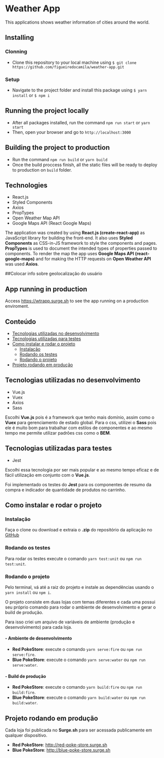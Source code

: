 # Weather App

This applications shows weather information of cities around the world.

## Installing

### Clonning

- Clone this repository to your local machine using `$ git clone https://github.com/figueiredocamila/weather-app.git`

### Setup

- Navigate to the project folder and install this package using `$ yarn install` or `$ npm i`

## Running the project locally

- After all packages installed, run the command `npm run start` or `yarn start`
- Then, open your browser and go to `http://localhost:3000`

## Building the project to production

- Run the command `npm run build` or `yarn build`
- Once the build proccess finish, all the static files will be ready to deploy to production on `build` folder.

## Technologies

- React.js
- Styled Components
- Axios
- PropTypes
- Open Weather Map API
- Google Maps API (React Google Maps)

The application was created by using **React.js (create-react-app)** as JavaScript library for building the front-end.
It also uses **Styled Components** as CSS-in-JS framework to style the components and pages.
**PropTypes** is used to document the intended types of properties passed to components.
To render the map the app uses **Google Maps API (react-google-maps)** and for making the HTTP requests on **Open Weather API** was used **Axios**.

##Colocar info sobre geolocalização do usuário

## App running in production

Access https://wtrapp.surge.sh to see the app running on a production enviroment.

## Conteúdo

- [Tecnologias utilizadas no desenvolvimento](#tecnologias-utilizadas-no-desenvolvimento)
- [Tecnologias utilizadas para testes](#tecnologias-utilizadas-para-testes)
- [Como instalar e rodar o projeto](#como-instalar-e-rodar-o-projeto)
  - [Instalação](#instalação)
  - [Rodando os testes](#rodando-os-testes)
  - [Rodando o projeto](#rodando-o-projeto)
- [Projeto rodando em produção](#projeto-rodando-em-produção)

## Tecnologias utilizadas no desenvolvimento

- Vue.js
- Vuex
- Axios
- Sass

Escolhi **Vue.js** pois é a framework que tenho mais domínio, assim como o **Vuex** para gerenciamento de estado global.
Para o css, utilizei o **Sass** pois ele é muito bom para trabalhar com estilos de componentes e ao mesmo tempo me permite utilizar padrões css como o **BEM**.

## Tecnologias utilizadas para testes

- Jest

Escolhi essa tecnologia por ser mais popular e ao mesmo tempo eficaz e de fácil utilização em conjunto com o **Vue.js**.

Foi implementado os testes do **Jest** para os componentes de resumo da compra e indicador de quantidade de produtos no carrinho.

## Como instalar e rodar o projeto

### Instalação

Faça o clone ou download e extraia o **.zip** do repositório da aplicação no [GitHub](https://github.com/figueiredocamila/desafio-loja-pokemon)

### Rodando os testes

Para rodar os testes execute o comando `yarn test:unit` ou `npm run test:unit`.

### Rodando o projeto

Pelo terminal, vá até a raiz do projeto e instale as dependências usando o `yarn install` ou `npm i`.

O projeto consiste em duas lojas com temas diferentes e cada uma possui seu próprio comando para rodar o ambiente de desenvolvimento e gerar o build de produção.

Para isso criei um arquivo de variáveis de ambiente (produção e desenvolvimento) para cada loja.

#### - Ambiente de desenvolvimento

- **Red PokeStore**: execute o comando `yarn serve:fire` ou `npm run serve:fire`.
- **Blue PokeStore**: execute o comando `yarn serve:water` ou `npm run serve:water`.

#### - Build de produção

- **Red PokeStore**: execute o comando `yarn build:fire` ou `npm run build:fire`.
- **Blue PokeStore**: execute o comando `yarn build:water` ou `npm run build:water`.

## Projeto rodando em produção

Cada loja foi publicada no **Surge.sh** para ser acessada publicamente em qualquer dispositivo.

- **Red PokeStore**: http://red-poke-store.surge.sh
- **Blue PokeStore**: http://blue-poke-store.surge.sh
